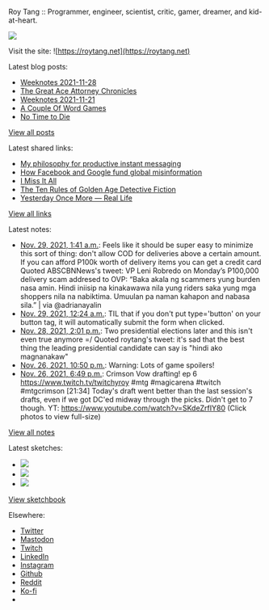 Roy Tang :: Programmer, engineer, scientist, critic, gamer, dreamer, and kid-at-heart.

![](https://roytang.net/static/img/profile.jpg)

Visit the site: ![https://roytang.net](https://roytang.net)

Latest blog posts:

- [Weeknotes 2021-11-28](https://roytang.net/2021/11/weeknotes-11-28/)
- [The Great Ace Attorney Chronicles](https://roytang.net/2021/11/great-ace-attorney/)
- [Weeknotes 2021-11-21](https://roytang.net/2021/11/weeknotes-11-21/)
- [A Couple Of Word Games](https://roytang.net/2021/11/couple-word-games/)
- [No Time to Die](https://roytang.net/2021/11/no-time-to-die/)

[View all posts](https://roytang.net/blog)

Latest shared links:

- [My philosophy for productive instant messaging](https://roytang.net/2021/11/d6e28b2791cb472886983200beaae65c/)
- [How Facebook and Google fund global misinformation](https://roytang.net/2021/11/902aca5511ea19f374a771ed7065c574/)
- [I Miss It All](https://roytang.net/2021/11/dac5ccfeacc874f4925140ef30e0f52a/)
- [The Ten Rules of Golden Age Detective Fiction](https://roytang.net/2021/11/the-ten-rules-of-golden-age-detective-fiction/)
- [Yesterday Once More — Real Life](https://roytang.net/2021/11/yesterday-once-more-real-life/)

[View all links](https://roytang.net/links)

Latest notes:

- [Nov. 29, 2021, 1:41 a.m.](https://roytang.net/2021/11/1465012958161821706/): Feels like it should be super easy to minimize this sort of thing: don&#x27;t allow COD for deliveries above a certain amount. If you can afford P100k worth of delivery items you can get a credit card Quoted ABSCBNNews&#x27;s tweet: VP Leni Robredo on Monday’s P100,000 delivery scam addresed to OVP: “Baka akala ng scammers yung burden nasa amin. Hindi iniisip na kinakawawa nila yung riders saka yung mga shoppers nila na nabiktima. Umuulan pa naman kahapon and nabasa sila.” | via @adrianayalin
- [Nov. 29, 2021, 12:24 a.m.](https://roytang.net/2021/11/9f39c7328bf6e0287ddf081133471731/): TIL that if you don&#x27;t put type=&#x27;button&#x27; on your button tag, it will automatically submit the form when clicked.
- [Nov. 28, 2021, 2:01 p.m.](https://roytang.net/2021/11/1464836835109048323/): Two presidential elections later and this isn&#x27;t even true anymore =/ Quoted roytang&#x27;s tweet: it&#x27;s sad that the best thing the leading presidential candidate can say is &quot;hindi ako magnanakaw&quot;
- [Nov. 26, 2021, 10:50 p.m.](https://roytang.net/2021/11/gaac-photodump/): Warning: Lots of game spoilers!
- [Nov. 26, 2021, 6:49 p.m.](https://roytang.net/2021/11/1464184415102373888/): Crimson Vow drafting! ep 6 https://www.twitch.tv/twitchyroy #mtg #magicarena #twitch #mtgcrimson [21:34] Today&#x27;s draft went better than the last session&#x27;s drafts, even if we got DC&#x27;ed midway through the picks. Didn&#x27;t get to 7 though. YT: https://www.youtube.com/watch?v=SKdeZrfIY80 (Click photos to view full-size)

[View all notes](https://roytang.net/notes)

Latest sketches:


- ![](https://roytang.net/media/cache/37/a9/37a9e47e5c75d3e875603e6c4848f8f5.jpg)
- ![](https://roytang.net/media/cache/31/f6/31f61892547fc596546c54f7087765d9.jpg)
- ![](https://roytang.net/media/cache/68/b6/68b60af032c33165ff9f090aae9f46fe.jpg)

[View sketchbook](https://roytang.net/albums/sketchbook)


Elsewhere:

- [Twitter](https://twitter.com/roytang)
- [Mastodon](https://mastodon.technology/@roytang)
- [Twitch](https://twitch.tv/twitchyroy)
- [LinkedIn](https://www.linkedin.com/in/roytang)
- [Instagram](https://instagram.com/roytang0400)
- [Github](https://github.com/roytang)
- [Reddit](https://reddit.com/u/hungryroy)
- [Ko-fi](https://ko-fi.com/roytang)
- [](mailto:hello@roytang.net)